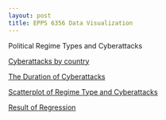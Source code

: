 ```yaml
---
layout: post
title: EPPS 6356 Data Visualization
---
```


Political Regime Types and Cyberattacks

[Cyberattacks by country](/images/Rplot01.png)

[The Duration of Cyberattacks](/images/Rplot03.png)

[Scatterplot of Regime Type and Cyberattacks](/images/Rplot04.png)

[Result of Regression](/imaages/model.html)

